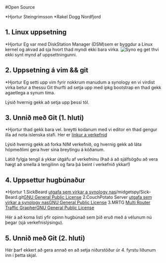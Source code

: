 #Open Source

*Hjortur Steingrimsson
*Rakel Dogg Nordfjord

## 1. Linux uppsetning

*Hjortur
Eg var med DiskStation Manager (DSM)sem er byggdur a Linux kernel og akvad ad sja hvort thad myndi ekki bara virka.
![Syno](http://www.synology.com/products/img/top/DS1512+.jpg "Synology 1512")
eg get thvi ekki synt mynd af uppsettningunni.

## 2. Uppsetning á vim && git

*Hjortur
Eg setti upp vim fyrir nokkrum manudum a synology en vi virdist virka betur a thessu
Git thurfti ad setja upp med ipkg bootstrap en thad gekk agaetlega a synum tima.

Lýsið hvernig gekk að setja upp þessi tól.

## 3. Unnið með Git (1. hluti)

*Hjortur
thad gekk bara vel. breytti kodanum med vi editor en thad gengur illa ad nota islenska stafi.
Her er [linkur a verkefnid](https://github.com/Durti/INTOPrufa.git "Git Verkefni Hjartar")

Lýsið hvernig gekk að forka NIM verkefnið, og hvernig gekk að láta hópmeðlimi gera hver sína breytingu á kóðanum.

Látið fylgja tengil á ykkar útgáfu af verkefninu (Það á að sjálfsögðu að vera hægt að smella á tengilinn og fara þá beint í verkefnið ykkar!)

## 4. Uppsettur hugbúnaður

*Hjortur
1.SickBeard  [utgafa sem virkar a synology nas](https://github.com/midgetspy/Sick-Beard.git "Git Clone linkur")/midgetspy/Sick-Beard.git[GNU General Public License](http://www.gnu.org/licenses/gpl.html)
2.CouchPotato Server [utgafa sem virkar a synology nas](https://github.com/RuudBurger/CouchPotatoServer.git "Git Clone linkur")[GNU General Public License](https://github.com/RuudBurger/CouchPotatoServer/blob/master/license.txt)
3.MRTG [Multi Router Traffic Grapher](http://oss.oetiker.ch/mrtg/pub/?M=D "Heimsida MRTG")[GNU General Public License](http://oss.oetiker.ch/mrtg/license.en.html)

Hér á að koma listi yfir opinn hugbúnað sem þið eruð með á vélunum nú þegar (sjá verkefnislýsingu).

## 5. Unnið með Git (2. hluti)

Hér þarf ekkert að gera annað en að setja niðurstöður úr 4. fyrstu liðunum inn í þetta skjal.
